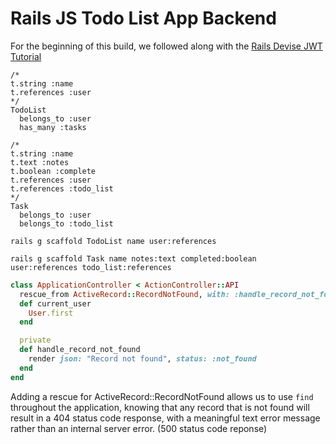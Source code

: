 # Rails JS Todo List App Backend

For the beginning of this build, we followed along with the [Rails Devise JWT Tutorial](https://github.com/dakotalmartinez/rails-devise-jwt-tutorial)

```
/*
t.string :name 
t.references :user
*/
TodoList
  belongs_to :user
  has_many :tasks

/*
t.string :name 
t.text :notes
t.boolean :complete 
t.references :user
t.references :todo_list
*/
Task
  belongs_to :user
  belongs_to :todo_list
```

```
rails g scaffold TodoList name user:references
```

```
rails g scaffold Task name notes:text completed:boolean user:references todo_list:references
```

```rb
class ApplicationController < ActionController::API
  rescue_from ActiveRecord::RecordNotFound, with: :handle_record_not_found
  def current_user 
    User.first
  end

  private 
  def handle_record_not_found
    render json: "Record not found", status: :not_found
  end 
end

```
Adding a rescue for ActiveRecord::RecordNotFound allows us to use `find` throughout the application, knowing that any record that is not found will result in a 404 status code response, with a meaningful text error message rather than an internal server error. (500 status code reponse)
